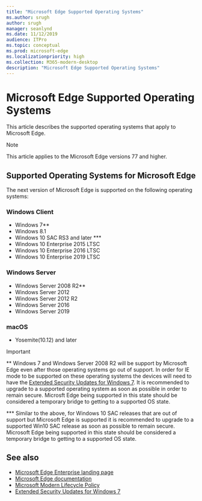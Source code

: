 ```yaml
---
title: "Microsoft Edge Supported Operating Systems"
ms.author: srugh
author: srugh
manager: seanlynd
ms.date: 11/12/2019
audience: ITPro
ms.topic: conceptual
ms.prod: microsoft-edge
ms.localizationpriority: high
ms.collection: M365-modern-desktop
description: "Microsoft Edge Supported Operating Systems"
---
```


# Microsoft Edge Supported Operating Systems

This article describes the supported operating systems that apply to Microsoft Edge.

> [!NOTE]
> This article applies to the Microsoft Edge versions 77 and higher.

## Supported Operating Systems for Microsoft Edge

The next version of Microsoft Edge is supported on the following operating systems:

### Windows Client
- Windows 7**
- Windows 8.1
- Windows 10 SAC RS3 and later ***
- Windows 10 Enterprise 2015 LTSC
- Windows 10 Enterprise 2016 LTSC
- Windows 10 Enterprise 2019 LTSC

### Windows Server
- Windows Server 2008 R2**
- Windows Server 2012
- Windows Server 2012 R2
- Windows Server 2016
- Windows Server 2019

### macOS
- Yosemite(10.12) and later

> [!IMPORTANT]
> ** Windows 7 and Windows Server 2008 R2 will be support by Microsoft Edge even after those operating systems go out of support. In order for IE mode to be supported on these operating systems the devices will need to have the [Extended Security Updates for Windows 7](https://support.microsoft.com/en-us/help/4527878/faq-about-extended-security-updates-for-windows-7). It is recommended to upgrade to a supported operating system as soon as possible in order to remain secure. Microsft Edge being supported in this state should be considered a temporary bridge to getting to a supported OS state.
> 
> *** Similar to the above, for Windows 10 SAC releases that are out of support but Microsoft Edge is supported it is recommended to upgrade to a supported Win10 SAC release as soon as possible to remain secure. Microsoft Edge being supported in this state should be considered a temporary bridge to getting to a supported OS state.

## See also

- [Microsoft Edge Enterprise landing page](https://aka.ms/EdgeEnterprise)
- [Microsoft Edge documentation](https://docs.microsoft.com/DeployEdge/)
- [Microsoft Modern Lifecycle Policy](https://support.microsoft.com/en-us/help/30881/modern-lifecycle-policy)
- [Extended Security Updates for Windows 7](https://support.microsoft.com/en-us/help/4527878/faq-about-extended-security-updates-for-windows-7)


